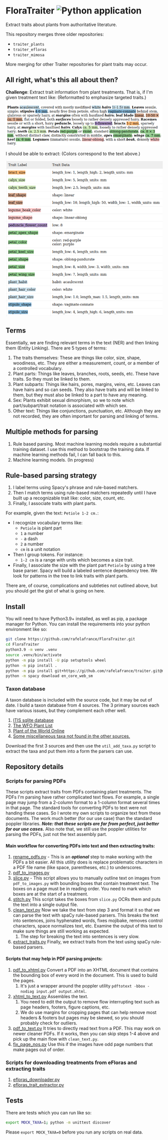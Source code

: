 # FloraTraiter ![Python application](https://github.com/rafelafrance/FloraTraiter/workflows/CI/badge.svg)
Extract traits about plants from authoritative literature.

This repository merges three older repositories:
- `traiter_plants`
- `traiter_efloras`
- `traiter_mimosa`

More merging for other Traiter repositories for plant traits may occur.

## All right, what's this all about then?
**Challenge**: Extract trait information from plant treatments. That is, if I'm given treatment text like: (Reformatted to emphasize targeted traits.)

![Treatment](assets/treatment.png)

I should be able to extract: (Colors correspond to the text above.)

![Treatment](assets/traits.png)

## Terms
Essentially, we are finding relevant terms in the text (NER) and then linking them (Entity Linking). There are 5 types of terms:
1. The traits themselves: These are things like color, size, shape, woodiness, etc. They are either a measurement, count, or a member of a controlled vocabulary.
2. Plant parts: Things like leaves, branches, roots, seeds, etc. These have traits. So they must be linked to them.
3. Plant subparts: Things like hairs, pores, margins, veins, etc. Leaves can have hairs and so can seeds. They also have traits and will be linked to them, but they must also be linked to a part to have any meaning.
4. Sex: Plants exhibit sexual dimorphism, so we to note which part/subpart/trait notation is associated with which sex.
5. Other text: Things like conjunctions, punctuation, etc. Although they are not recorded, they are often important for parsing and linking of terms.

## Multiple methods for parsing
1. Rule based parsing. Most machine learning models require a substantial training dataset. I use this method to bootstrap the training data. If machine learning methods fail, I can fall back to this.
2. Machine learning models. (In progress)

## Rule-based parsing strategy
1. I label terms using Spacy's phrase and rule-based matchers.
2. Then I match terms using rule-based matchers repeatedly until I have built up a recognizable trait like: color, size, count, etc.
3. Finally, I associate traits with plant parts.

For example, given the text: `Petiole 1-2 cm.`:
- I recognize vocabulary terms like:
    - `Petiole` is plant part
    - `1` a number
    - `-` a dash
    - `2` a number
    - `cm` is a unit notation
- Then I group tokens. For instance:
    - `1-2 cm` is a range with units which becomes a size trait.
- Finally, I associate the size with the plant part `Petiole` by using a tree base parser. Spacy will build a labeled sentence dependency tree. We look for patterns in the tree to link traits with plant parts.

There are, of course, complications and subtleties not outlined above, but you should get the gist of what is going on here.

## Install
You will need to have Python3.9+ installed, as well as pip, a package manager for Python.
You can install the requirements into your python environment like so:
```bash
git clone https://github.com/rafelafrance/FloraTraiter.git
cd FloraTraiter
python3.9 -m venv .venv
source .venv/bin/activate
python -m pip install -U pip setuptools wheel
python -m pip install .
python -m pip install git+https://github.com/rafelafrance/traiter.git@master#egg=traiter
python -m spacy download en_core_web_sm
```

### Taxon database

A taxon database is included with the source code, but it may be out of date. I build a taxon database from 4 sources. The 3 primary sources each have various issues, but they complement each other well.

1. [ITIS sqlite database](https://www.itis.gov/downloads/index.html)
2. [The WFO Plant List](https://wfoplantlist.org/plant-list/classifications)
3. [Plant of the World Online](http://sftp.kew.org/pub/data-repositories/WCVP/)
4. [Some miscellaneous taxa not found in the other sources.](./flora/pylib/traits/terms/other_taxa.csv)

Download the first 3 sources and then use the `util_add_taxa.py` script to extract the taxa and put them into a form the parsers can use.

## Repository details

### Scripts for parsing PDFs

These scripts extract traits from PDFs containing plant treatments. The PDFs I'm parsing have rather complicated text flows. For example, a single page may jump from a 2-column format to a 1-column format several times in that page. The standard tools for converting PDFs to text were not handing these cases. So I wrote my own scripts to organize text from these documents. The work much better (for our use case) than the standard poppler libraries. _**Note: that these scripts are far from perfect, just better for our use cases.**_ Also note that, we still use the poppler utilities for parsing the PDFs, just not the text assembly part.

#### Main workflow for converting PDFs into text and then extracting traits:

1. [rename_pdfs.py](./flora/rename_pdfs.py) - This is an _**optional**_ step to make working with the PDFs a bit easier. All this utility does is replace problematic characters in a PDF file name (like space, parentheses, etc.) to underscores.
2. [pdf_to_images.py](./flora/pdf_to_images.py)
3. [slice.py](./flora/slice.py) - This script allows you to manually outline text on images from `pdf_to_images.py` with bounding boxes that contain treatment text. The boxes on a page must be in reading order. You need to mark which boxes are at the start of a treatment.
4. [stitch.py](./flora/stitch.py) This script takes the boxes from `slice.py` OCRs them and puts the text into a single output file.
5. [clean_text.py](./flora/clean_text.py) Now we take the text from step 3 and format it so that we can parse the text with spaCy rule-based parsers. This breaks the text into sentences, joins hyphenated words, fixes mojibake, removes control characters, space normalizes text, etc. Examine the output of this text to make sure things are still working as expected.
   1. The step for breaking the text into sentences is very slow.
6. [extract_traits.py](./flora/mimosa_extract_traits.py) Finally, we extract traits from the text using spaCy rule-based parsers.

#### Scripts that may help in PDF parsing projects:

1. [pdf_to_xhtml.py](./flora/pdf_to_xhtml.py) Convert a PDF into an XHTML document that contains the bounding box of every word in the document. This is used to build the pages.
   1. It's just a wrapper around the poppler utility `pdftotext -bbox -nodiag input.pdf output.xhtml`.
2. [xhtml_to_text.py](./flora/xhtml_to_text.py) Assembles the text.
   1. You need to edit the output to remove flow interrupting text such as page headers, footers, figure captions, etc.
   2. We do use margins for cropping pages that can help remove most headers & footers but pages may be skewed, so you should probably check for outliers.
3. [pdf_to_text.py](./flora/images_to_text.py) It tries to directly read text from a PDF. This may work on newer cleaner PDFs. If it works, then you can skip steps 1-4 above and pick up the main flow with `clean_text.py`.
4. [fix_page_nos.py](./flora/fix_page_nos.py) Use this if the images have odd page numbers that make pages out of order.

### Scripts for downloading treatments from eFloras and extracting traits

1. [efloras_downloader.py](./flora/efloras_downloader.py)
2. [efloras_trait_extractor.py](./flora/efloras_trait_extractor.py)

## Tests
There are tests which you can run like so:
```bash
export MOCK_TAXA=1; python -m unittest discover
```

Please `export MOCK_TAXA=0` before you run any scripts on real data.
